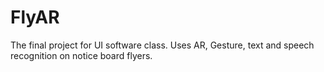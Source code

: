 FlyAR
=====

The final project for UI software class. Uses AR, Gesture, text and speech recognition on notice board flyers.
